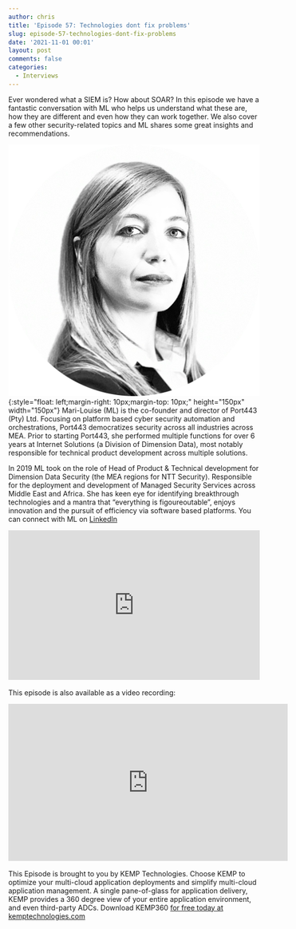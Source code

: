 ```yaml
---
author: chris
title: 'Episode 57: Technologies dont fix problems'
slug: episode-57-technologies-dont-fix-problems
date: '2021-11-01 00:01'
layout: post
comments: false
categories:
  - Interviews
---
```


Ever wondered what a SIEM is? How about SOAR? In this episode we have a fantastic conversation with ML who helps us understand what these are, how they are different and even how they can work together. We also cover a few other security-related topics and ML shares some great insights and recommendations.

![ML](/images/uploads/2021/10/ml.png){:style="float: left;margin-right: 10px;margin-top: 10px;" height="150px" width="150px"} Mari-Louise (ML) is the co-founder and director of Port443 (Pty) Ltd.
Focusing on platform based cyber security automation and orchestrations, Port443 democratizes security across all industries across MEA. Prior to starting Port443, she performed multiple functions for over 6 years at Internet Solutions (a Division of Dimension Data), most notably responsible for technical product development across multiple solutions.

In 2019 ML took on the role of Head of Product & Technical development for Dimension Data Security (the MEA regions for NTT Security). Responsible for the deployment and development of Managed Security Services across Middle East and Africa. She has keen eye for identifying breakthrough technologies and a mantra that “everything is figoureoutable”, enjoys innovation and the pursuit of efficiency via software based platforms. You can connect with ML on [LinkedIn](https://www.linkedin.com/in/mari-louise-labuschagne-90140568/)

<p><iframe width="100%" height="300" scrolling="no" frameborder="no" allow="autoplay" src="https://w.soundcloud.com/player/?url=https%3A//api.soundcloud.com/tracks/1151602438&color=%23ff5500&auto_play=false&hide_related=false&show_comments=true&show_user=true&show_reposts=false&show_teaser=true&visual=true"></iframe></p>

This episode is also available as a video recording:

<p><iframe width="560" height="315" src="https://www.youtube.com/embed/f9qGDttpCKg" title="YouTube video player" frameborder="0" allow="accelerometer; autoplay; clipboard-write; encrypted-media; gyroscope; picture-in-picture" allowfullscreen></iframe></p>

This Episode is brought to you by KEMP Technologies. Choose KEMP to optimize your multi-cloud application deployments and simplify multi-cloud application management. A single pane-of-glass for application delivery, KEMP provides a 360 degree view of your entire application environment, and even third-party ADCs. Download KEMP360 [for free today at kemptechnologies.com](https://kempte.ch/2MYXjew)
